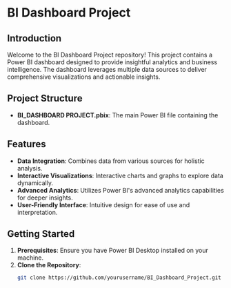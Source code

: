 # BI Dashboard Project

## Introduction
Welcome to the BI Dashboard Project repository! This project contains a Power BI dashboard designed to provide insightful analytics and business intelligence. The dashboard leverages multiple data sources to deliver comprehensive visualizations and actionable insights.

## Project Structure
- **BI_DASHBOARD PROJECT.pbix**: The main Power BI file containing the dashboard. 

## Features
- **Data Integration**: Combines data from various sources for holistic analysis.
- **Interactive Visualizations**: Interactive charts and graphs to explore data dynamically.
- **Advanced Analytics**: Utilizes Power BI's advanced analytics capabilities for deeper insights.
- **User-Friendly Interface**: Intuitive design for ease of use and interpretation.

## Getting Started
1. **Prerequisites**: Ensure you have Power BI Desktop installed on your machine.
2. **Clone the Repository**: 
   ```bash
   git clone https://github.com/yourusername/BI_Dashboard_Project.git
